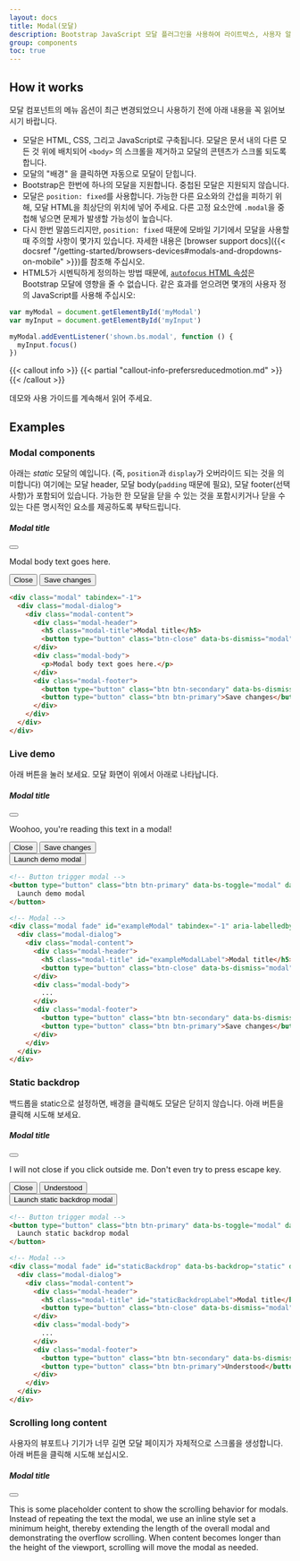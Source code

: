 ```yaml
---
layout: docs
title: Modal(모달)
description: Bootstrap JavaScript 모달 플러그인을 사용하여 라이트박스, 사용자 알림 또는 사용자 정의 콘텐츠를 만들 수 있습니다.
group: components
toc: true
---
```


## How it works

모달 컴포넌트의 메뉴 옵션이 최근 변경되었으니 사용하기 전에 아래 내용을 꼭 읽어보시기 바랍니다.

- 모달은 HTML, CSS, 그리고 JavaScript로 구축됩니다. 모달은 문서 내의 다른 모든 것 위에 배치되어 `<body>` 의 스크롤을 제거하고 모달의 콘텐츠가 스크롤 되도록 합니다.
- 모달의 "배경" 을 클릭하면 자동으로 모달이 닫힙니다.
- Bootstrap은 한번에 하나의 모달을 지원합니다. 중첩된 모달은 지원되지 않습니다.
- 모달은 `position: fixed`를 사용합니다. 가능한 다른 요소와의 간섭을 피하기 위해, 모달 HTML을 최상단의 위치에 넣어 주세요. 다른 고정 요소안에 `.modal`을 중첩해 넣으면 문제가 발생할 가능성이 높습니다.
- 다시 한번 말씀드리지만, `position: fixed` 때문에 모바일 기기에서 모달을 사용할 때 주의할 사항이 몇가지 있습니다. 자세한 내용은 [browser support docs]({{< docsref "/getting-started/browsers-devices#modals-and-dropdowns-on-mobile" >}})를 참조해 주십시오.
- HTML5가 시멘틱하게 정의하는 방법 때문에, [`autofocus` HTML 속성](https://developer.mozilla.org/en-US/docs/Web/HTML/Element/input#attr-autofocus)은 Bootstrap 모달에 영향을 줄 수 없습니다. 같은 효과를 얻으려면 몇개의 사용자 정의 JavaScript를 사용해 주십시오:

```js
var myModal = document.getElementById('myModal')
var myInput = document.getElementById('myInput')

myModal.addEventListener('shown.bs.modal', function () {
  myInput.focus()
})
```

{{< callout info >}}
{{< partial "callout-info-prefersreducedmotion.md" >}}
{{< /callout >}}

데모와 사용 가이드를 계속해서 읽어 주세요.

## Examples

### Modal components

아래는 _static_ 모달의 예입니다. (즉, `position`과 `display`가 오버라이드 되는 것을 의미합니다) 여기에는 모달 header, 모달 body(`padding` 때문에 필요), 모달 footer(선택사항)가 포함되어 있습니다. 가능한 한 모달을 닫을 수 있는 것을 포함시키거나 닫을 수 있는 다른 명시적인 요소를 제공하도록 부탁드립니다.

<div class="bd-example bd-example-modal">
  <div class="modal" tabindex="-1">
    <div class="modal-dialog">
      <div class="modal-content">
        <div class="modal-header">
          <h5 class="modal-title">Modal title</h5>
          <button type="button" class="btn-close" data-bs-dismiss="modal" aria-label="Close"></button>
        </div>
        <div class="modal-body">
          <p>Modal body text goes here.</p>
        </div>
        <div class="modal-footer">
          <button type="button" class="btn btn-secondary" data-bs-dismiss="modal">Close</button>
          <button type="button" class="btn btn-primary">Save changes</button>
        </div>
      </div>
    </div>
  </div>
</div>

```html
<div class="modal" tabindex="-1">
  <div class="modal-dialog">
    <div class="modal-content">
      <div class="modal-header">
        <h5 class="modal-title">Modal title</h5>
        <button type="button" class="btn-close" data-bs-dismiss="modal" aria-label="Close"></button>
      </div>
      <div class="modal-body">
        <p>Modal body text goes here.</p>
      </div>
      <div class="modal-footer">
        <button type="button" class="btn btn-secondary" data-bs-dismiss="modal">Close</button>
        <button type="button" class="btn btn-primary">Save changes</button>
      </div>
    </div>
  </div>
</div>
```

### Live demo

아래 버튼을 눌러 보세요. 모달 화면이 위에서 아래로 나타납니다.

<div class="modal fade" id="exampleModalLive" tabindex="-1" aria-labelledby="exampleModalLiveLabel" aria-hidden="true">
  <div class="modal-dialog">
    <div class="modal-content">
      <div class="modal-header">
        <h5 class="modal-title" id="exampleModalLiveLabel">Modal title</h5>
        <button type="button" class="btn-close" data-bs-dismiss="modal" aria-label="Close"></button>
      </div>
      <div class="modal-body">
        <p>Woohoo, you're reading this text in a modal!</p>
      </div>
      <div class="modal-footer">
        <button type="button" class="btn btn-secondary" data-bs-dismiss="modal">Close</button>
        <button type="button" class="btn btn-primary">Save changes</button>
      </div>
    </div>
  </div>
</div>

<div class="bd-example">
  <button type="button" class="btn btn-primary" data-bs-toggle="modal" data-bs-target="#exampleModalLive">
    Launch demo modal
  </button>
</div>

```html
<!-- Button trigger modal -->
<button type="button" class="btn btn-primary" data-bs-toggle="modal" data-bs-target="#exampleModal">
  Launch demo modal
</button>

<!-- Modal -->
<div class="modal fade" id="exampleModal" tabindex="-1" aria-labelledby="exampleModalLabel" aria-hidden="true">
  <div class="modal-dialog">
    <div class="modal-content">
      <div class="modal-header">
        <h5 class="modal-title" id="exampleModalLabel">Modal title</h5>
        <button type="button" class="btn-close" data-bs-dismiss="modal" aria-label="Close"></button>
      </div>
      <div class="modal-body">
        ...
      </div>
      <div class="modal-footer">
        <button type="button" class="btn btn-secondary" data-bs-dismiss="modal">Close</button>
        <button type="button" class="btn btn-primary">Save changes</button>
      </div>
    </div>
  </div>
</div>
```

### Static backdrop

백드롭을 static으로 설정하면, 배경을 클릭해도 모달은 닫히지 않습니다. 아래 버튼을 클릭해 시도해 보세요.

<div class="modal fade" id="staticBackdropLive" data-bs-backdrop="static" data-bs-keyboard="false" tabindex="-1" aria-labelledby="staticBackdropLiveLabel" aria-hidden="true">
  <div class="modal-dialog">
    <div class="modal-content">
      <div class="modal-header">
        <h5 class="modal-title" id="staticBackdropLiveLabel">Modal title</h5>
        <button type="button" class="btn-close" data-bs-dismiss="modal" aria-label="Close"></button>
      </div>
      <div class="modal-body">
        <p>I will not close if you click outside me. Don't even try to press escape key.</p>
      </div>
      <div class="modal-footer">
        <button type="button" class="btn btn-secondary" data-bs-dismiss="modal">Close</button>
        <button type="button" class="btn btn-primary">Understood</button>
      </div>
    </div>
  </div>
</div>

<div class="bd-example">
  <button type="button" class="btn btn-primary" data-bs-toggle="modal" data-bs-target="#staticBackdropLive">
    Launch static backdrop modal
  </button>
</div>

```html
<!-- Button trigger modal -->
<button type="button" class="btn btn-primary" data-bs-toggle="modal" data-bs-target="#staticBackdrop">
  Launch static backdrop modal
</button>

<!-- Modal -->
<div class="modal fade" id="staticBackdrop" data-bs-backdrop="static" data-bs-keyboard="false" tabindex="-1" aria-labelledby="staticBackdropLabel" aria-hidden="true">
  <div class="modal-dialog">
    <div class="modal-content">
      <div class="modal-header">
        <h5 class="modal-title" id="staticBackdropLabel">Modal title</h5>
        <button type="button" class="btn-close" data-bs-dismiss="modal" aria-label="Close"></button>
      </div>
      <div class="modal-body">
        ...
      </div>
      <div class="modal-footer">
        <button type="button" class="btn btn-secondary" data-bs-dismiss="modal">Close</button>
        <button type="button" class="btn btn-primary">Understood</button>
      </div>
    </div>
  </div>
</div>
```

### Scrolling long content

사용자의 뷰포트나 기기가 너무 길면 모달 페이지가 자체적으로 스크롤을 생성합니다. 아래 버튼을 클릭해 시도해 보십시오.

<div class="modal fade" id="exampleModalLong" tabindex="-1" aria-labelledby="exampleModalLongTitle" aria-hidden="true">
  <div class="modal-dialog">
    <div class="modal-content">
      <div class="modal-header">
        <h5 class="modal-title" id="exampleModalLongTitle">Modal title</h5>
        <button type="button" class="btn-close" data-bs-dismiss="modal" aria-label="Close"></button>
      </div>
      <div class="modal-body" style="min-height: 1500px">
        <p>This is some placeholder content to show the scrolling behavior for modals. Instead of repeating the text the modal, we use an inline style set a minimum height, thereby extending the length of the overall modal and demonstrating the overflow scrolling. When content becomes longer than the height of the viewport, scrolling will move the modal as needed.</p>
      </div>
      <div class="modal-footer">
        <button type="button" class="btn btn-secondary" data-bs-dismiss="modal">Close</button>
        <button type="button" class="btn btn-primary">Save changes</button>
      </div>
    </div>
  </div>
</div>

<div class="bd-example">
  <button type="button" class="btn btn-primary" data-bs-toggle="modal" data-bs-target="#exampleModalLong">
    Launch demo modal
  </button>
</div>

또한 `.modal-dialog`에 `.modal-dialog-scrollable`를 추가하는 것으로, 모달 본체를 스크롤할 수 있는 스크롤 가능한 모달로 만들 수 있습니다.

<div class="modal fade" id="exampleModalScrollable" tabindex="-1" aria-labelledby="exampleModalScrollableTitle" aria-hidden="true">
  <div class="modal-dialog modal-dialog-scrollable">
    <div class="modal-content">
      <div class="modal-header">
        <h5 class="modal-title" id="exampleModalScrollableTitle">Modal title</h5>
        <button type="button" class="btn-close" data-bs-dismiss="modal" aria-label="Close"></button>
      </div>
      <div class="modal-body">
        <p>This is some placeholder content to show the scrolling behavior for modals. We use repeated line breaks to demonstrate how content can exceed minimum inner height, thereby showing inner scrolling. When content becomes longer than the prefedined max-height of modal, content will be cropped and scrollable within the modal.</p>
        <br><br><br><br><br><br><br><br><br><br><br><br><br><br><br><br><br><br><br><br><br><br><br><br><br><br><br><br><br><br><br><br><br><br><br><br><br><br><br><br>
        <p>This content should appear at the bottom after you scroll.</p>
      </div>
      <div class="modal-footer">
        <button type="button" class="btn btn-secondary" data-bs-dismiss="modal">Close</button>
        <button type="button" class="btn btn-primary">Save changes</button>
      </div>
    </div>
  </div>
</div>

<div class="bd-example">
  <button type="button" class="btn btn-primary" data-bs-toggle="modal" data-bs-target="#exampleModalScrollable">
    Launch demo modal
  </button>
</div>

```html
<!-- Scrollable modal -->
<div class="modal-dialog modal-dialog-scrollable">
  ...
</div>
```

### Vertically centered

모달을 중앙에 배치하기 위해서 `.modal-dialog`에 `.modal-dialog-centered`를 추가합니다.

<div class="modal fade" id="exampleModalCenter" tabindex="-1" aria-labelledby="exampleModalCenterTitle" aria-hidden="true">
  <div class="modal-dialog modal-dialog-centered">
    <div class="modal-content">
      <div class="modal-header">
        <h5 class="modal-title" id="exampleModalCenterTitle">Modal title</h5>
        <button type="button" class="btn-close" data-bs-dismiss="modal" aria-label="Close"></button>
      </div>
      <div class="modal-body">
        <p>This is a vertically centered modal.</p>
      </div>
      <div class="modal-footer">
        <button type="button" class="btn btn-secondary" data-bs-dismiss="modal">Close</button>
        <button type="button" class="btn btn-primary">Save changes</button>
      </div>
    </div>
  </div>
</div>

<div class="modal fade" id="exampleModalCenteredScrollable" tabindex="-1" aria-labelledby="exampleModalCenteredScrollableTitle" aria-hidden="true">
  <div class="modal-dialog modal-dialog-centered modal-dialog-scrollable">
    <div class="modal-content">
      <div class="modal-header">
        <h5 class="modal-title" id="exampleModalCenteredScrollableTitle">Modal title</h5>
        <button type="button" class="btn-close" data-bs-dismiss="modal" aria-label="Close"></button>
      </div>
      <div class="modal-body">
        <p>This is some placeholder content to show a vertically centered modal. We've added some extra copy here to show how vertically centering the modal works when combined with scrollable modals. We also use some repeated line breaks to quickly extend the height of the content, thereby triggering the scrolling. When content becomes longer than the prefedined max-height of modal, content will be cropped and scrollable within the modal.</p>
        <br><br><br><br><br><br><br><br><br><br>
        <p>Just like that.</p>
      </div>
      <div class="modal-footer">
        <button type="button" class="btn btn-secondary" data-bs-dismiss="modal">Close</button>
        <button type="button" class="btn btn-primary">Save changes</button>
      </div>
    </div>
  </div>
</div>

<div class="bd-example">
  <button type="button" class="btn btn-primary" data-bs-toggle="modal" data-bs-target="#exampleModalCenter">
    Vertically centered modal
  </button>
  <button type="button" class="btn btn-primary" data-bs-toggle="modal" data-bs-target="#exampleModalCenteredScrollable">
    Vertically centered scrollable modal
  </button>
</div>

```html
<!-- Vertically centered modal -->
<div class="modal-dialog modal-dialog-centered">
  ...
</div>

<!-- Vertically centered scrollable modal -->
<div class="modal-dialog modal-dialog-centered modal-dialog-scrollable">
  ...
</div>
```

### Tooltips and popovers

[Tooltips]({{< docsref "/components/tooltips" >}})과 [popovers]({{< docsref "/components/popovers" >}})는 필요에 따라 모달 안에 배치시킬 수 있습니다. 모달이 닫히면 그 안에 있는 툴팁이나 팝오버도 자동으로 삭제됩니다.

<div class="modal fade" id="exampleModalPopovers" tabindex="-1" aria-labelledby="exampleModalPopoversLabel" aria-hidden="true">
  <div class="modal-dialog">
    <div class="modal-content">
      <div class="modal-header">
        <h5 class="modal-title" id="exampleModalPopoversLabel">Modal title</h5>
        <button type="button" class="btn-close" data-bs-dismiss="modal" aria-label="Close"></button>
      </div>
      <div class="modal-body">
        <h5>Popover in a modal</h5>
        <p>This <a href="#" role="button" class="btn btn-secondary popover-test" title="Popover title" data-bs-content="Popover body content is set in this attribute." data-bs-container="#exampleModalPopovers">button</a> triggers a popover on click.</p>
        <hr>
        <h5>Tooltips in a modal</h5>
        <p><a href="#" class="tooltip-test" title="Tooltip" data-bs-container="#exampleModalPopovers">This link</a> and <a href="#" class="tooltip-test" title="Tooltip" data-bs-container="#exampleModalPopovers">that link</a> have tooltips on hover.</p>
      </div>
      <div class="modal-footer">
        <button type="button" class="btn btn-secondary" data-bs-dismiss="modal">Close</button>
        <button type="button" class="btn btn-primary">Save changes</button>
      </div>
    </div>
  </div>
</div>

<div class="bd-example">
  <button type="button" class="btn btn-primary" data-bs-toggle="modal" data-bs-target="#exampleModalPopovers">
    Launch demo modal
  </button>
</div>

```html
<div class="modal-body">
  <h5>Popover in a modal</h5>
  <p>This <a href="#" role="button" class="btn btn-secondary popover-test" title="Popover title" data-bs-content="Popover body content is set in this attribute.">button</a> triggers a popover on click.</p>
  <hr>
  <h5>Tooltips in a modal</h5>
  <p><a href="#" class="tooltip-test" title="Tooltip">This link</a> and <a href="#" class="tooltip-test" title="Tooltip">that link</a> have tooltips on hover.</p>
</div>
```

### Using the grid

`.modal-body` 안에 `.container-fluid`를 중첩시켜 모달 안에 Bootstrap 그리드 시스템을 이용할 수 있습니다. 다른 곳에서 사용하듯이 일반적인 그리드 시스템 클래스를 사용합니다.

<div class="modal fade" id="gridSystemModal" tabindex="-1" aria-labelledby="gridModalLabel" aria-hidden="true">
  <div class="modal-dialog">
    <div class="modal-content">
      <div class="modal-header">
        <h5 class="modal-title" id="gridModalLabel">Grids in modals</h5>
        <button type="button" class="btn-close" data-bs-dismiss="modal" aria-label="Close"></button>
      </div>
      <div class="modal-body">
        <div class="container-fluid bd-example-row">
          <div class="row">
            <div class="col-md-4">.col-md-4</div>
            <div class="col-md-4 ms-auto">.col-md-4 .ms-auto</div>
          </div>
          <div class="row">
            <div class="col-md-3 ms-auto">.col-md-3 .ms-auto</div>
            <div class="col-md-2 ms-auto">.col-md-2 .ms-auto</div>
          </div>
          <div class="row">
            <div class="col-md-6 ms-auto">.col-md-6 .ms-auto</div>
          </div>
          <div class="row">
            <div class="col-sm-9">
              Level 1: .col-sm-9
              <div class="row">
                <div class="col-8 col-sm-6">
                  Level 2: .col-8 .col-sm-6
                </div>
                <div class="col-4 col-sm-6">
                  Level 2: .col-4 .col-sm-6
                </div>
              </div>
            </div>
          </div>
        </div>
      </div>
      <div class="modal-footer">
        <button type="button" class="btn btn-secondary" data-bs-dismiss="modal">Close</button>
        <button type="button" class="btn btn-primary">Save changes</button>
      </div>
    </div>
  </div>
</div>

<div class="bd-example">
<button type="button" class="btn btn-primary" data-bs-toggle="modal" data-bs-target="#gridSystemModal">
  Launch demo modal
</button>
</div>

```html
<div class="modal-body">
  <div class="container-fluid">
    <div class="row">
      <div class="col-md-4">.col-md-4</div>
      <div class="col-md-4 ms-auto">.col-md-4 .ms-auto</div>
    </div>
    <div class="row">
      <div class="col-md-3 ms-auto">.col-md-3 .ms-auto</div>
      <div class="col-md-2 ms-auto">.col-md-2 .ms-auto</div>
    </div>
    <div class="row">
      <div class="col-md-6 ms-auto">.col-md-6 .ms-auto</div>
    </div>
    <div class="row">
      <div class="col-sm-9">
        Level 1: .col-sm-9
        <div class="row">
          <div class="col-8 col-sm-6">
            Level 2: .col-8 .col-sm-6
          </div>
          <div class="col-4 col-sm-6">
            Level 2: .col-4 .col-sm-6
          </div>
        </div>
      </div>
    </div>
  </div>
</div>
```

### Varying modal content

같은 모달을 트리거하는 버튼들이 있는데, 그것들이 미묘하게 다른 내용의 모달을 트리거 하고 있습니까? `event.relatedTarget`과 [HTML `data-bs-*` attributes](https://developer.mozilla.org/en-US/docs/Learn/HTML/Howto/Use_data_attributes)를 사용하여 어떤 버튼이 클릭 되었는지에 따라 모달의 내용을 변화시킬 수 있습니다.

다음은 HTML과 JavaScript의 예시를 넣은 라이브 데모입니다. `relatedTarget`의 자세한 내용은 [read the modal events docs](#events)를 참조해 주세요.

{{< example >}}
<button type="button" class="btn btn-primary" data-bs-toggle="modal" data-bs-target="#exampleModal" data-bs-whatever="@mdo">Open modal for @mdo</button>
<button type="button" class="btn btn-primary" data-bs-toggle="modal" data-bs-target="#exampleModal" data-bs-whatever="@fat">Open modal for @fat</button>
<button type="button" class="btn btn-primary" data-bs-toggle="modal" data-bs-target="#exampleModal" data-bs-whatever="@getbootstrap">Open modal for @getbootstrap</button>

<div class="modal fade" id="exampleModal" tabindex="-1" aria-labelledby="exampleModalLabel" aria-hidden="true">
  <div class="modal-dialog">
    <div class="modal-content">
      <div class="modal-header">
        <h5 class="modal-title" id="exampleModalLabel">New message</h5>
        <button type="button" class="btn-close" data-bs-dismiss="modal" aria-label="Close"></button>
      </div>
      <div class="modal-body">
        <form>
          <div class="mb-3">
            <label for="recipient-name" class="col-form-label">Recipient:</label>
            <input type="text" class="form-control" id="recipient-name">
          </div>
          <div class="mb-3">
            <label for="message-text" class="col-form-label">Message:</label>
            <textarea class="form-control" id="message-text"></textarea>
          </div>
        </form>
      </div>
      <div class="modal-footer">
        <button type="button" class="btn btn-secondary" data-bs-dismiss="modal">Close</button>
        <button type="button" class="btn btn-primary">Send message</button>
      </div>
    </div>
  </div>
</div>
{{< /example >}}

```js
var exampleModal = document.getElementById('exampleModal')
exampleModal.addEventListener('show.bs.modal', function (event) {
  // Button that triggered the modal
  var button = event.relatedTarget
  // Extract info from data-bs-* attributes
  var recipient = button.getAttribute('data-bs-whatever')
  // If necessary, you could initiate an AJAX request here
  // and then do the updating in a callback.
  //
  // Update the modal's content.
  var modalTitle = exampleModal.querySelector('.modal-title')
  var modalBodyInput = exampleModal.querySelector('.modal-body input')

  modalTitle.textContent = 'New message to ' + recipient
  modalBodyInput.value = recipient
})
```

### Toggle between modals

`data-bs-target`과 `data-bs-toggle` 속성을 교묘하게 배치함으로써 여러 모달을 토글할 수 있습니다. 예를 들어 이미 열려있는 로그인 모달에서 비밀번호 재설정의 모달을 열수 있습니다. **여러 개의 모달을 동시에 열 수 없으므로 주의해 주세요.** 이 방법으로 손쉽게 두 개의 다른 모달을 표시할 수 있습니다.

{{< example >}}
<div class="modal fade" id="exampleModalToggle" aria-hidden="true" aria-labelledby="exampleModalToggleLabel" tabindex="-1">
  <div class="modal-dialog modal-dialog-centered">
    <div class="modal-content">
      <div class="modal-header">
        <h5 class="modal-title" id="exampleModalToggleLabel">Modal 1</h5>
        <button type="button" class="btn-close" data-bs-dismiss="modal" aria-label="Close"></button>
      </div>
      <div class="modal-body">
        Show a second modal and hide this one with the button below.
      </div>
      <div class="modal-footer">
        <button class="btn btn-primary" data-bs-target="#exampleModalToggle2" data-bs-toggle="modal" data-bs-dismiss="modal">Open second modal</button>
      </div>
    </div>
  </div>
</div>
<div class="modal fade" id="exampleModalToggle2" aria-hidden="true" aria-labelledby="exampleModalToggleLabel2" tabindex="-1">
  <div class="modal-dialog modal-dialog-centered">
    <div class="modal-content">
      <div class="modal-header">
        <h5 class="modal-title" id="exampleModalToggleLabel2">Modal 2</h5>
        <button type="button" class="btn-close" data-bs-dismiss="modal" aria-label="Close"></button>
      </div>
      <div class="modal-body">
        Hide this modal and show the first with the button below.
      </div>
      <div class="modal-footer">
        <button class="btn btn-primary" data-bs-target="#exampleModalToggle" data-bs-toggle="modal" data-bs-dismiss="modal">Back to first</button>
      </div>
    </div>
  </div>
</div>
<a class="btn btn-primary" data-bs-toggle="modal" href="#exampleModalToggle" role="button">Open first modal</a>
{{< /example >}}

### Change animation

`$modal-fade-transform` 변수는 모달 페이드인 애니메이션 이전 `.modal-dialog` 의 전환 상태를 결정하고, `$modal-show-transform` 변수는 모달 페이드인 애니메이션 종료시 `.modal-dialog` 의 전환 상태를 결정합니다.

예를 들어, zoom-in애니메이션을 만들고 싶다면 `$modal-fade-transform: scale(.8)` 을 설정합니다.

### Remove animation

화면에 페이드인 하는 것이 아니라 단순히 표시만 하는 경우에는, 마크업에서 `.fade` 클래스를 삭제합니다.

```html
<div class="modal" tabindex="-1" aria-labelledby="..." aria-hidden="true">
  ...
</div>
```

### Dynamic heights

모달이 열려있는데 높이가 변경된 경우에는 스크롤바가 표시되었을 때 모달의 위치를 재조정하기 위해 `myModal.handleUpdate()`를 호출해야 합니다.

### Accessibility

반드시 `.modal`에 모달 타이틀을 참조하는 `aria-labelledby="..."`를 추가해 주세요. 게다가 `.modal`에 `aria-describedby`를 추가하는 것으로, 모달 다이얼로그의 설명을 줄 수 있습니다. JavaScript로 이미 추가하고 있음으로 `role="dialog"`를 추가할 필요가 없다는 점에 주의해 주세요.

### Embedding YouTube videos

YouTube 동영상을 모달에 포함시키려면, Bootstrap에는 없는 JavaScript를 추가해 자동으로 재생을 정지하는 등의 처리가 필요합니다. 자세한 내용은 [See this helpful Stack Overflow post](https://stackoverflow.com/questions/18622508/bootstrap-3-and-youtube-in-modal)를 참조해 주세요.

## Optional sizes

모달에는 3개의 옵션 크기가 있어, 수식어 클래스를 통해 `.modal-dialog`로 배치할 수 있습니다. 이들 크기는 좁은 뷰포트에서의 가로 스크롤 바를 피하기 위해 특정 브레이크 포인트에서 유효하게 됩니다.

<table class="table">
  <thead>
    <tr>
      <th>Size</th>
      <th>Class</th>
      <th>Modal max-width</th>
    </tr>
  </thead>
  <tbody>
    <tr>
      <td>Small</td>
      <td><code>.modal-sm</code></td>
      <td><code>300px</code></td>
    </tr>
    <tr>
      <td>Default</td>
      <td class="text-muted">None</td>
      <td><code>500px</code></td>
    </tr>
    <tr>
      <td>Large</td>
      <td><code>.modal-lg</code></td>
      <td><code>800px</code></td>
    </tr>
    <tr>
      <td>Extra large</td>
      <td><code>.modal-xl</code></td>
      <td><code>1140px</code></td>
    </tr>
  </tbody>
</table>

변경 클래스를 가지고 있지 않은 기본 모달은, "medium" 크기의 모달을 구성합니다.

<div class="bd-example">
  <button type="button" class="btn btn-primary" data-bs-toggle="modal" data-bs-target="#exampleModalXl">Extra large modal</button>
  <button type="button" class="btn btn-primary" data-bs-toggle="modal" data-bs-target="#exampleModalLg">Large modal</button>
  <button type="button" class="btn btn-primary" data-bs-toggle="modal" data-bs-target="#exampleModalSm">Small modal</button>
</div>

```html
<div class="modal-dialog modal-xl">...</div>
<div class="modal-dialog modal-lg">...</div>
<div class="modal-dialog modal-sm">...</div>
```

<div class="modal fade" id="exampleModalXl" tabindex="-1" aria-labelledby="exampleModalXlLabel" aria-hidden="true">
  <div class="modal-dialog modal-xl">
    <div class="modal-content">
      <div class="modal-header">
        <h5 class="modal-title h4" id="exampleModalXlLabel">Extra large modal</h5>
        <button type="button" class="btn-close" data-bs-dismiss="modal" aria-label="Close"></button>
      </div>
      <div class="modal-body">
        ...
      </div>
    </div>
  </div>
</div>

<div class="modal fade" id="exampleModalLg" tabindex="-1" aria-labelledby="exampleModalLgLabel" aria-hidden="true">
  <div class="modal-dialog modal-lg">
    <div class="modal-content">
      <div class="modal-header">
        <h5 class="modal-title h4" id="exampleModalLgLabel">Large modal</h5>
        <button type="button" class="btn-close" data-bs-dismiss="modal" aria-label="Close"></button>
      </div>
      <div class="modal-body">
        ...
      </div>
    </div>
  </div>
</div>

<div class="modal fade" id="exampleModalSm" tabindex="-1" aria-labelledby="exampleModalSmLabel" aria-hidden="true">
  <div class="modal-dialog modal-sm">
    <div class="modal-content">
      <div class="modal-header">
        <h5 class="modal-title h4" id="exampleModalSmLabel">Small modal</h5>
        <button type="button" class="btn-close" data-bs-dismiss="modal" aria-label="Close"></button>
      </div>
      <div class="modal-body">
        ...
      </div>
    </div>
  </div>
</div>

## Fullscreen Modal

`.modal-dialog`에는 아래와 같은 클래스를 추가하는 것으로, 화면을 꽉채운 모달을 이용할 수 있습니다.

<table class="table">
  <thead>
    <tr>
      <th>Class</th>
      <th>Availability</th>
    </tr>
  </thead>
  <tbody>
    <tr>
      <td><code>.modal-fullscreen</code></td>
      <td>Always</td>
    </tr>
    <tr>
      <td><code>.modal-fullscreen-sm-down</code></td>
      <td>Below <code>576px</code></td>
    </tr>
    <tr>
      <td><code>.modal-fullscreen-md-down</code></td>
      <td>Below <code>768px</code></td>
    </tr>
    <tr>
      <td><code>.modal-fullscreen-lg-down</code></td>
      <td>Below <code>992px</code></td>
    </tr>
    <tr>
      <td><code>.modal-fullscreen-xl-down</code></td>
      <td>Below <code>1200px</code></td>
    </tr>
    <tr>
      <td><code>.modal-fullscreen-xxl-down</code></td>
      <td>Below <code>1400px</code></td>
    </tr>
  </tbody>
</table>

<div class="bd-example">
  <button type="button" class="btn btn-primary" data-bs-toggle="modal" data-bs-target="#exampleModalFullscreen">Full screen</button>
  <button type="button" class="btn btn-primary" data-bs-toggle="modal" data-bs-target="#exampleModalFullscreenSm">Full screen below sm</button>
  <button type="button" class="btn btn-primary" data-bs-toggle="modal" data-bs-target="#exampleModalFullscreenMd">Full screen below md</button>
  <button type="button" class="btn btn-primary" data-bs-toggle="modal" data-bs-target="#exampleModalFullscreenLg">Full screen below lg</button>
  <button type="button" class="btn btn-primary" data-bs-toggle="modal" data-bs-target="#exampleModalFullscreenXl">Full screen below xl</button>
  <button type="button" class="btn btn-primary" data-bs-toggle="modal" data-bs-target="#exampleModalFullscreenXxl">Full screen below xxl</button>
</div>

```html
<!-- Full screen modal -->
<div class="modal-dialog modal-fullscreen-sm-down">
  ...
</div>
```

<div class="modal fade" id="exampleModalFullscreen" tabindex="-1" aria-labelledby="exampleModalFullscreenLabel" aria-hidden="true">
  <div class="modal-dialog modal-fullscreen">
    <div class="modal-content">
      <div class="modal-header">
        <h5 class="modal-title h4" id="exampleModalFullscreenLabel">Full screen modal</h5>
        <button type="button" class="btn-close" data-bs-dismiss="modal" aria-label="Close"></button>
      </div>
      <div class="modal-body">
        ...
      </div>
      <div class="modal-footer">
        <button type="button" class="btn btn-secondary" data-bs-dismiss="modal">Close</button>
      </div>
    </div>
  </div>
</div>

<div class="modal fade" id="exampleModalFullscreenSm" tabindex="-1" aria-labelledby="exampleModalFullscreenSmLabel" aria-hidden="true">
  <div class="modal-dialog modal-fullscreen-sm-down">
    <div class="modal-content">
      <div class="modal-header">
        <h5 class="modal-title h4" id="exampleModalFullscreenSmLabel">Full screen below sm</h5>
        <button type="button" class="btn-close" data-bs-dismiss="modal" aria-label="Close"></button>
      </div>
      <div class="modal-body">
        ...
      </div>
      <div class="modal-footer">
        <button type="button" class="btn btn-secondary" data-bs-dismiss="modal">Close</button>
      </div>
    </div>
  </div>
</div>

<div class="modal fade" id="exampleModalFullscreenMd" tabindex="-1" aria-labelledby="exampleModalFullscreenMdLabel" aria-hidden="true">
  <div class="modal-dialog modal-fullscreen-md-down">
    <div class="modal-content">
      <div class="modal-header">
        <h5 class="modal-title h4" id="exampleModalFullscreenMdLabel">Full screen below md</h5>
        <button type="button" class="btn-close" data-bs-dismiss="modal" aria-label="Close"></button>
      </div>
      <div class="modal-body">
        ...
      </div>
      <div class="modal-footer">
        <button type="button" class="btn btn-secondary" data-bs-dismiss="modal">Close</button>
      </div>
    </div>
  </div>
</div>

<div class="modal fade" id="exampleModalFullscreenLg" tabindex="-1" aria-labelledby="exampleModalFullscreenLgLabel" aria-hidden="true">
  <div class="modal-dialog modal-fullscreen-lg-down">
    <div class="modal-content">
      <div class="modal-header">
        <h5 class="modal-title h4" id="exampleModalFullscreenLgLabel">Full screen below lg</h5>
        <button type="button" class="btn-close" data-bs-dismiss="modal" aria-label="Close"></button>
      </div>
      <div class="modal-body">
        ...
      </div>
      <div class="modal-footer">
        <button type="button" class="btn btn-secondary" data-bs-dismiss="modal">Close</button>
      </div>
    </div>
  </div>
</div>

<div class="modal fade" id="exampleModalFullscreenXl" tabindex="-1" aria-labelledby="exampleModalFullscreenXlLabel" aria-hidden="true">
  <div class="modal-dialog modal-fullscreen-xl-down">
    <div class="modal-content">
      <div class="modal-header">
        <h5 class="modal-title h4" id="exampleModalFullscreenXlLabel">Full screen below xl</h5>
        <button type="button" class="btn-close" data-bs-dismiss="modal" aria-label="Close"></button>
      </div>
      <div class="modal-body">
        ...
      </div>
      <div class="modal-footer">
        <button type="button" class="btn btn-secondary" data-bs-dismiss="modal">Close</button>
      </div>
    </div>
  </div>
</div>

<div class="modal fade" id="exampleModalFullscreenXxl" tabindex="-1" aria-labelledby="exampleModalFullscreenXxlLabel" aria-hidden="true">
  <div class="modal-dialog modal-fullscreen-xxl-down">
    <div class="modal-content">
      <div class="modal-header">
        <h5 class="modal-title h4" id="exampleModalFullscreenXxlLabel">Full screen below xxl</h5>
        <button type="button" class="btn-close" data-bs-dismiss="modal" aria-label="Close"></button>
      </div>
      <div class="modal-body">
        ...
      </div>
      <div class="modal-footer">
        <button type="button" class="btn btn-secondary" data-bs-dismiss="modal">Close</button>
      </div>
    </div>
  </div>
</div>

## Sass

### Variables

{{< scss-docs name="modal-variables" file="scss/_variables.scss" >}}

### Loop

[Responsive fullscreen modals](#fullscreen-modal)은 `$breakpoints` 맵과 `scss/_modal.scss`내의 반복에 의해 생성됩니다.

{{< scss-docs name="modal-fullscreen-loop" file="scss/_modal.scss" >}}

## Usage

모달 플러그인은, data 속성이나 JavaScript를 사용하고, 필요에 따라 숨겨서 콘텐츠를 바꿉니다. 또한 기본 스크롤 동작을 덮어쓰기 위해서 `.modal-open`을 `<body>`에 추가하고, 모달의 바깥쪽을 클릭했을 때 표시된 모달을 삭제하기 위한 클릭 영역을 제공하기 위해서 `.modal-backdrop`을 생성합니다.

### Via data attributes

JavaScript를 쓰지 않고 모달을 활성화 시킵니다. 버튼과 같은 컨트롤러 요소에 `data-bs-toggle="modal"`을 설정하고, 추가로 `data-bs-target="#foo"` 또는 `href="#foo"`를 지정하고, 토글하는 특정 모달을 타깃으로 합니다.

```html
<button type="button" data-bs-toggle="modal" data-bs-target="#myModal">Launch modal</button>
```

### Via JavaScript

JavaScript 한 줄로 모달을 생성합니다:

```js
var myModal = new bootstrap.Modal(document.getElementById('myModal'), options)
```

### Options

옵션은 data 속성 또는 JavaScript로 줄 수 있습니다. data 속성의 경우는 `data-bs-backdrop=""`처럼 `data-bs-`에 옵션 명을 추가합니다.

<table class="table">
  <thead>
    <tr>
      <th style="width: 100px;">Name</th>
      <th style="width: 50px;">Type</th>
      <th style="width: 50px;">Default</th>
      <th>Description</th>
    </tr>
  </thead>
  <tbody>
    <tr>
      <td><code>backdrop</code></td>
      <td>boolean or the string <code>'static'</code></td>
      <td><code>true</code></td>
      <td>modal-backdrop 요소를 포함합니다. 다른 방법으로서 배경 클릭시 모달을 닫지 않으려면 <code>static</code> 을 지정합니다.</td>
    </tr>
    <tr>
      <td><code>keyboard</code></td>
      <td>boolean</td>
      <td><code>true</code></td>
      <td>escape key 를 누르면 모달을 닫습니다.</td>
    </tr>
    <tr>
      <td><code>focus</code></td>
      <td>boolean</td>
      <td><code>true</code></td>
      <td>초기화시에 모달에 포커스를 맞춥니다.</td>
    </tr>
  </tbody>
</table>

### Methods

{{< callout danger >}}
{{< partial "callout-danger-async-methods.md" >}}
{{< /callout >}}

#### Passing options

모달로서 콘텐츠를 활성화 합니다. 옵션의 `object`를 받습니다.

```js
var myModal = new bootstrap.Modal(document.getElementById('myModal'), {
  keyboard: false
})
```

#### toggle

모달을 수동으로 바꿉니다. **모달이 실제로 표시 또는 숨기기 전에 호출한 곳으로 돌아갑니다** (즉, `shown.bs.modal` 또는 `hidden.bs.modal` 이벤트가 발생하기 전).

```js
myModal.toggle()
```

#### show

모달을 수동으로 엽니다. **모달이 실제로 표시되기 전에 호출한 곳으로 돌아갑니다** (즉, `shown.bs.modal` 이벤트가 발생하기 전).

```js
myModal.show()
```

또한, 모달 이벤트로 받을 수 있는 DOM 요소를 인수로 건네줄 수도 있습니다.(`relatedTarget` 속성으로서).

```js
var modalToggle = document.getElementById('toggleMyModal') // relatedTarget
myModal.show(modalToggle)
```

#### hide

수동으로 모달을 숨깁니다. **모달이 실제로 숨겨지기 전에 호출한 곳으로 돌아갑니다** (즉, `hidden.bs.modal` 이벤트가 발생하기 전).

```js
myModal.hide()
```

#### handleUpdate

열려 있는 동안에 모달의 높이가 바뀌었을 경우, 모달의 위치를 수동으로 재조정합니다(즉, 스크롤 바가 표시되어 있는 경우 등).

```js
myModal.handleUpdate()
```

#### dispose

모달의 요소를 없앱니다.(DOM 요소에 저장되어 있는 데이터를 삭제합니다)

```js
myModal.dispose()
```

#### getInstance

DOM 요소와 연관된 모달 인스턴스를 취득하는 *Static* 메소드 입니다.

```js
var myModalEl = document.getElementById('myModal')
var modal = bootstrap.Modal.getInstance(myModalEl) // Returns a Bootstrap modal instance
```

### Events

Bootstrap의 모달 클래스는 모달 기능으로 연결하기 위한 몇 가지 이벤트를 공개하고 있습니다. 모든 모달 이벤트는, 모달 자체(즉, `<div class="modal">`)에서 발생합니다.

<table class="table">
  <thead>
    <tr>
      <th style="width: 150px;">Event type</th>
      <th>Description</th>
    </tr>
  </thead>
  <tbody>
    <tr>
      <td><code>show.bs.modal</code></td>
      <td>이 이벤트는 <code>show</code> 인스턴스/메소드가 불렸을 때 바로 발생합니다. 클릭으로 인해 발생했을 때 클릭된 요소는 이벤트의 <code>relatedTarget</code> 속성으로 이용 가능합니다.</td>
    </tr>
    <tr>
      <td><code>shown.bs.modal</code></td>
      <td>이 이벤트는 모달이 사용자에게 표시될 때 발생합니다.(CSS 트랜지션이 완료되기를 기다립니다) 클릭이 원인인 경우, 클릭된 요소는 이벤트의  <code>relatedTarget</code> 속성으로 이용 가능합니다.</td>
    </tr>
    <tr>
      <td><code>hide.bs.modal</code></td>
      <td>이 이벤트는 <code>hide</code> 인스턴스/메소드가 불렸을 때 바로 발생합니다.</td>
    </tr>
    <tr>
      <td><code>hidden.bs.modal</code></td>
      <td>이 이벤트는 모달을 숨길 때 발생합니다.(CSS 트랜지션이 완료되기를 기다립니다).</td>
    </tr>
    <tr>
      <td><code>hidePrevented.bs.modal</code></td>
      <td>이 이벤트는 모달이 표시되고 그 배경이 <code>static</code>이고, 키보드 옵션 또는 <code>data-bs-keyboard</code>가 <code>false</code>로 설정되어 있는 상태에서 모달 바깥쪽 클릭이나 escape key를 누루면 됩니다.</td>
    </tr>
  </tbody>
</table>

```js
var myModalEl = document.getElementById('myModal')
myModalEl.addEventListener('hidden.bs.modal', function (event) {
  // do something...
})
```
